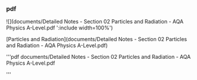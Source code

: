 ### pdf

![](documents/Detailed Notes - Section 02 Particles and Radiation - AQA Physics A-Level.pdf ':include width=100%')

[Particles and Radiation](documents/Detailed Notes - Section 02 Particles and Radiation - AQA Physics A-Level.pdf)

'''pdf
documents/Detailed Notes - Section 02 Particles and Radiation - AQA Physics A-Level.pdf

'''
